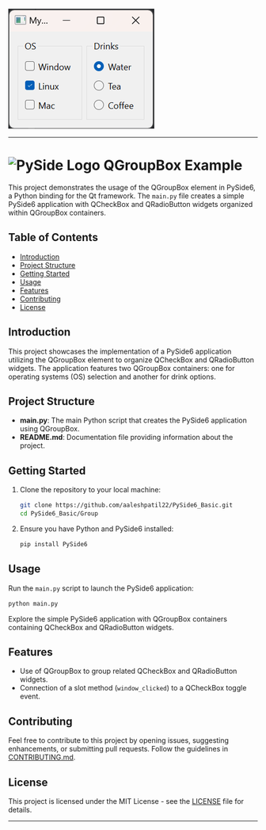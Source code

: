 ![Screenshot](Screenshot.png)

---

# ![PySide Logo](https://qt-wiki-uploads.s3.amazonaws.com/images/0/07/PySideLogo1.png) QGroupBox Example

This project demonstrates the usage of the QGroupBox element in PySide6, a Python binding for the Qt framework. The `main.py` file creates a simple PySide6 application with QCheckBox and QRadioButton widgets organized within QGroupBox containers.

## Table of Contents

- [Introduction](#introduction)
- [Project Structure](#project-structure)
- [Getting Started](#getting-started)
- [Usage](#usage)
- [Features](#features)
- [Contributing](#contributing)
- [License](#license)

## Introduction

This project showcases the implementation of a PySide6 application utilizing the QGroupBox element to organize QCheckBox and QRadioButton widgets. The application features two QGroupBox containers: one for operating systems (OS) selection and another for drink options.

## Project Structure

- **main.py**: The main Python script that creates the PySide6 application using QGroupBox.
- **README.md**: Documentation file providing information about the project.

## Getting Started

1. Clone the repository to your local machine:

   ```bash
   git clone https://github.com/aaleshpatil22/PySide6_Basic.git
   cd PySide6_Basic/Group
   ```

2. Ensure you have Python and PySide6 installed:

   ```bash
   pip install PySide6
   ```

## Usage

Run the `main.py` script to launch the PySide6 application:

```bash
python main.py
```

Explore the simple PySide6 application with QGroupBox containers containing QCheckBox and QRadioButton widgets.

## Features

- Use of QGroupBox to group related QCheckBox and QRadioButton widgets.
- Connection of a slot method (`window_clicked`) to a QCheckBox toggle event.

## Contributing

Feel free to contribute to this project by opening issues, suggesting enhancements, or submitting pull requests. Follow the guidelines in [CONTRIBUTING.md](CONTRIBUTING.md).

## License

This project is licensed under the MIT License - see the [LICENSE](../LICENSE.txt) file for details.

---
